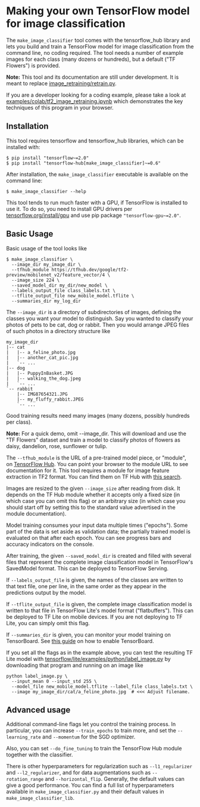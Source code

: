 # Making your own TensorFlow model for image classification

The `make_image_classifier` tool comes with the tensorflow_hub library
and lets you build and train a TensorFlow model for image classification
from the command line, no coding required. The tool needs
a number of example images for each class (many dozens or hundreds),
but a default ("TF Flowers") is provided.

**Note:** This tool and its documentation are still under development.
It is meant to replace
[image_retraining/retrain.py](https://github.com/tensorflow/hub/blob/master/examples/image_retraining/retrain.py).

If you are a developer looking for a coding example, please take a look at
[examples/colab/tf2_image_retraining.ipynb](https://colab.research.google.com/github/tensorflow/hub/blob/master/examples/colab/tf2_image_retraining.ipynb)
which demonstrates the key techniques of this program in your browser.


## Installation

This tool requires tensorflow and tensorflow_hub libraries,
which can be installed with:

```shell
$ pip install "tensorflow~=2.0"
$ pip install "tensorflow-hub[make_image_classifier]~=0.6"
```

After installation, the `make_image_classifier` executable is available
on the command line:

```shell
$ make_image_classifier --help
```

This tool tends to run much faster with a GPU, if TensorFlow is installed
to use it. To do so, you need to install GPU drivers per
[tensorflow.org/install/gpu](https://www.tensorflow.org/install/gpu)
and use pip package `"tensorflow-gpu~=2.0"`.


## Basic Usage

Basic usage of the tool looks like

```shell
$ make_image_classifier \
  --image_dir my_image_dir \
  --tfhub_module https://tfhub.dev/google/tf2-preview/mobilenet_v2/feature_vector/4 \
  --image_size 224 \
  --saved_model_dir my_dir/new_model \
  --labels_output_file class_labels.txt \
  --tflite_output_file new_mobile_model.tflite \
  --summaries_dir my_log_dir
```

The `--image_dir` is a directory of subdirectories of images, defining
the classes you want your model to distinguish. Say you wanted to
classify your photos of pets to be cat, dog or rabbit. Then you would
arrange JPEG files of such photos in a directory structure like

```
my_image_dir
|-- cat
|   |-- a_feline_photo.jpg
|   |-- another_cat_pic.jpg
|   `-- ...
|-- dog
|   |-- PuppyInBasket.JPG
|   |-- walking_the_dog.jpeg
|   `-- ...
`-- rabbit
    |-- IMG87654321.JPG
    |-- my_fluffy_rabbit.JPEG
    `-- ...
```

Good training results need many images (many dozens, possibly hundreds
per class).

**Note:** For a quick demo, omit --image_dir. This will download and use
the "TF Flowers" dataset and train a model to classify photos of flowers
as daisy, dandelion, rose, sunflower or tulip.

The `--tfhub_module` is the URL of a pre-trained model piece, or "module",
on [TensorFlow Hub](https://tfhub.dev). You can point your browser to the
module URL to see documentation for it. This tool requires a module
for image feature extraction in TF2 format. You can find them on TF Hub with
[this search](https://tfhub.dev/s?module-type=image-feature-vector&q=tf2).

Images are resized to the given `--image_size` after reading from
disk. It depends on the TF Hub module whether it accepts only a fixed size
(in which case you can omit this flag) or an arbitrary size (in which
case you should start off by setting this to the standard value
advertised in the module documentation).

Model training consumes your input data multiple times ("epochs").
Some part of the data is set aside as validation data; the partially
trained model is evaluated on that after each epoch. You can see
progress bars and accuracy indicators on the console.

After training, the given `--saved_model_dir` is created and filled
with several files that represent the complete image classification model
in TensorFlow's SavedModel format. This can be deployed to TensorFlow Serving.

If `--labels_output_file` is given, the names of the classes are written
to that text file, one per line, in the same order as they appear
in the predictions output by the model.

If `--tflite_output_file` is given, the complete image classification model
is written to that file in TensorFlow Lite's model format ("flatbuffers").
This can be deployed to TF Lite on mobile devices.
If you are not deploying to TF Lite, you can simply omit this flag.

If `--summaries_dir` is given, you can monitor your model training
on TensorBoard. See [this guide](https://www.tensorflow.org/tensorboard/get_started)
on how to enable TensorBoard.

If you set all the flags as in the example above, you can test the
resulting TF Lite model with
[tensorflow/lite/examples/python/label_image.py](https://github.com/tensorflow/tensorflow/blob/master/tensorflow/lite/examples/python/label_image.py)
by downloading that program and running on an image like

```shell
python label_image.py \
  --input_mean 0 --input_std 255 \
  --model_file new_mobile_model.tflite --label_file class_labels.txt \
  --image my_image_dir/cat/a_feline_photo.jpg  # <<< Adjust filename.
```


## Advanced usage

Additional command-line flags let you control the training process.
In particular, you can increase `--train_epochs` to train more,
and set the `--learning_rate` and `--momentum` for the SGD optimizer.

Also, you can set `--do_fine_tuning` to train the TensorFlow Hub
module together with the classifier.

There is other hyperparameters for regularization such as
`--l1_regularizer` and `--l2_regularizer`, and for data augmentations
such as `--rotation_range` and `--horizontal_flip`. Generally, the
default values can give a good performance. You can find a full list
of hyperparameters available in `make_image_classifier.py` and their
default values in `make_image_classifier_lib`.
